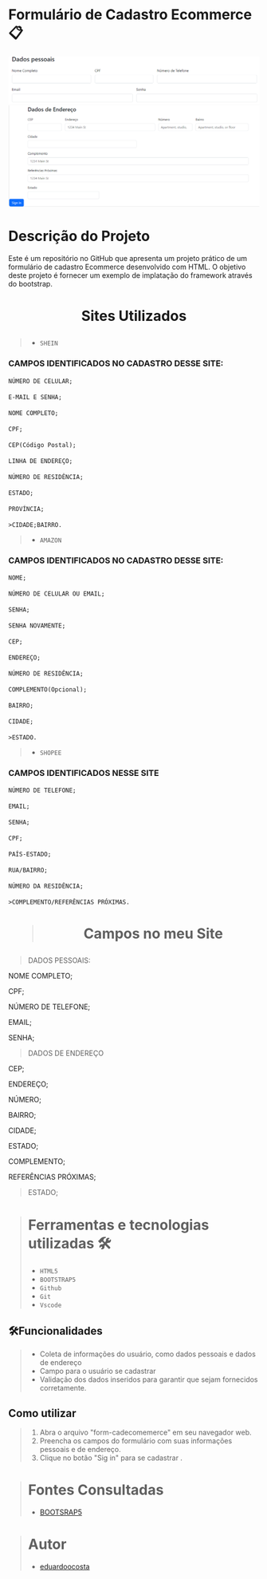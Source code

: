 #   Formulário de Cadastro Ecommerce 📋
![tela do sistema](pessoais.png)        ![tela do sistema](endereco.png)
# Descrição do Projeto
Este é um repositório no GitHub que apresenta um projeto prático de um formulário de cadastro Ecommerce desenvolvido com HTML. O objetivo deste projeto é fornecer um exemplo de implatação do framework através do bootstrap.

<h1 align = "center">

Sites Utilizados

</h1>

>* ``SHEIN``
<H3>CAMPOS IDENTIFICADOS NO CADASTRO DESSE SITE:</H3>

    NÚMERO DE CELULAR;

    E-MAIL E SENHA;

    NOME COMPLETO;

    CPF;
    
    CEP(Código Postal);

    LINHA DE ENDEREÇO;

    NÚMERO DE RESIDÊNCIA;

    ESTADO;

    PROVÍNCIA;

    >CIDADE;BAIRRO.


>* ``AMAZON``
 <h3>CAMPOS IDENTIFICADOS NO CADASTRO DESSE SITE:</h3>

    NOME;

    NÚMERO DE CELULAR OU EMAIL;

    SENHA;

    SENHA NOVAMENTE;

    CEP;

    ENDEREÇO;

    NÚMERO DE RESIDÊNCIA;

    COMPLEMENTO(Opcional);

    BAIRRO;

    CIDADE;

    >ESTADO.

>* ``SHOPEE``
<h3>CAMPOS IDENTIFICADOS NESSE SITE</h3>

    NÚMERO DE TELEFONE;

    EMAIL;

    SENHA;

    CPF;

    PAÍS-ESTADO;

    RUA/BAIRRO;

    NÚMERO DA RESIDÊNCIA;

    >COMPLEMENTO/REFERÊNCIAS PRÓXIMAS.

    

<h1 align = "center">

>Campos no meu Site

</h1>

>DADOS PESSOAIS:

NOME COMPLETO;

CPF;

NÚMERO DE TELEFONE;

EMAIL;

SENHA;

>DADOS DE ENDEREÇO

CEP;

ENDEREÇO;

NÚMERO;

BAIRRO;

CIDADE;

ESTADO;

COMPLEMENTO;

REFERÊNCIAS PRÓXIMAS;

>ESTADO;

># Ferramentas e tecnologias utilizadas 🛠️
>* ``HTML5``
>* ``BOOTSTRAP5``
>* ``Github`` 
>* ``Git``
>* ``Vscode``

##  🛠️Funcionalidades
>- Coleta de informações do usuário, como dados pessoais e dados de endereço
>- Campo para o usuário se cadastrar
>- Validação dos dados inseridos para garantir que sejam fornecidos corretamente.

## Como utilizar
>1. Abra o arquivo "form-cadecomemerce" em seu navegador web.
>2. Preencha os campos do formulário com suas informações pessoais e de endereço.
>3. Clique no botão "Sig in" para se cadastrar .

># Fontes Consultadas 
>* [BOOTSRAP5](https://getbootstrap.com/docs/5.0/getting-started/introduction/)

># Autor
>* [eduardoocosta](https://github.com/eduardoocosta)







